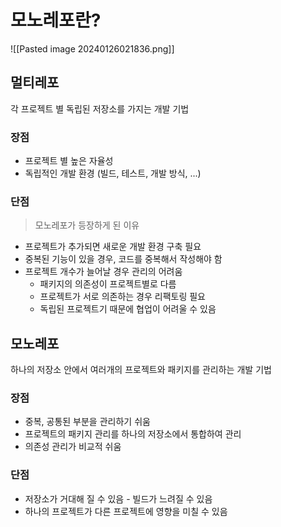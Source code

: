 # 모노레포란?

![[Pasted image 20240126021836.png]]

## 멀티레포

각 프로젝트 별 독립된 저장소를 가지는 개발 기법

### 장점

- 프로젝트 별 높은 자율성
- 독립적인 개발 환경 (빌드, 테스트, 개발 방식, ...)

### 단점

> 모노레포가 등장하게 된 이유

- 프로젝트가 추가되면 새로운 개발 환경 구축 필요
- 중복된 기능이 있을 경우, 코드를 중복해서 작성해야 함
- 프로젝트 개수가 늘어날 경우 관리의 어려움
	- 패키지의 의존성이 프로젝트별로 다름
	- 프로젝트가 서로 의존하는 경우 리팩토링 필요
	- 독립된 프로젝트기 때문에 협업이 어려울 수 있음

## 모노레포

하나의 저장소 안에서 여러개의 프로젝트와 패키지를 관리하는 개발 기법

### 장점

- 중복, 공통된 부분을 관리하기 쉬움
- 프로젝트의 패키지 관리를 하나의 저장소에서 통합하여 관리
- 의존성 관리가 비교적 쉬움
### 단점

- 저장소가 거대해 질 수 있음 - 빌드가 느려질 수 있음
- 하나의 프로젝트가 다른 프로젝트에 영향을 미칠 수 있음

